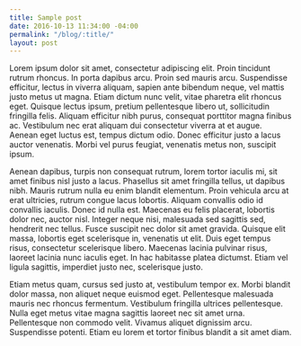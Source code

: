```yaml
---
title: Sample post
date: 2016-10-13 11:34:00 -04:00
permalink: "/blog/:title/"
layout: post
---
```


Lorem ipsum dolor sit amet, consectetur adipiscing elit. Proin tincidunt rutrum rhoncus. In porta dapibus arcu. Proin sed mauris arcu. Suspendisse efficitur, lectus in viverra aliquam, sapien ante bibendum neque, vel mattis justo metus ut magna. Etiam dictum nunc velit, vitae pharetra elit rhoncus eget. Quisque lectus ipsum, pretium pellentesque libero ut, sollicitudin fringilla felis. Aliquam efficitur nibh purus, consequat porttitor magna finibus ac. Vestibulum nec erat aliquam dui consectetur viverra at et augue. Aenean eget luctus est, tempus dictum odio. Donec efficitur justo a lacus auctor venenatis. Morbi vel purus feugiat, venenatis metus non, suscipit ipsum.

Aenean dapibus, turpis non consequat rutrum, lorem tortor iaculis mi, sit amet finibus nisl justo a lacus. Phasellus sit amet fringilla tellus, ut dapibus nibh. Mauris rutrum nulla eu enim blandit elementum. Proin vehicula arcu at erat ultricies, rutrum congue lacus lobortis. Aliquam convallis odio id convallis iaculis. Donec id nulla est. Maecenas eu felis placerat, lobortis dolor nec, auctor nisl. Integer neque nisi, malesuada sed sagittis sed, hendrerit nec tellus. Fusce suscipit nec dolor sit amet gravida. Quisque elit massa, lobortis eget scelerisque in, venenatis ut elit. Duis eget tempus risus, consectetur scelerisque libero. Maecenas lacinia pulvinar risus, laoreet lacinia nunc iaculis eget. In hac habitasse platea dictumst. Etiam vel ligula sagittis, imperdiet justo nec, scelerisque justo.

Etiam metus quam, cursus sed justo at, vestibulum tempor ex. Morbi blandit dolor massa, non aliquet neque euismod eget. Pellentesque malesuada mauris nec rhoncus fermentum. Vestibulum fringilla ultrices pellentesque. Nulla eget metus vitae magna sagittis laoreet nec sit amet urna. Pellentesque non commodo velit. Vivamus aliquet dignissim arcu. Suspendisse potenti. Etiam eu lorem et tortor finibus blandit a sit amet diam.
